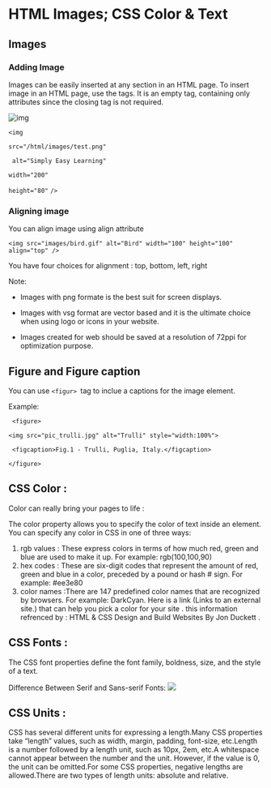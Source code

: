 # HTML Images; CSS Color & Text
## Images
### Adding Image

Images can be easily inserted at any section in an HTML page. To insert image in an HTML page, use the  tags. It is an empty tag, containing only attributes since the closing tag is not required.

![img](https://www.tutorialspoint.com/assets/questions/images/167928-1516185173.jpg)

``<img``

  ``src="/html/images/test.png"``

 `` alt="Simply Easy Learning"``

  ``width="200"``

  ``height="80"``
``/>``

### Aligning image
You can align image using align attribute

``<img src="images/bird.gif" alt="Bird" width="100" height="100" align="top" />``

You have four choices for alignment : top, bottom, left, right

Note:

* Images with png formate is the best suit for screen displays.

* Images with vsg format are vector based and it is the ultimate choice when using logo or icons in your website.

* Images created for web should be saved at a resolution of 72ppi for optimization purpose.


## Figure and Figure caption
You can use ``<figur> ``tag to inclue a captions for the image element.

Example:

`` <figure>``

  ``<img src="pic_trulli.jpg" alt="Trulli" style="width:100%">``

 `` <figcaption>Fig.1 - Trulli, Puglia, Italy.</figcaption>``
 
``</figure> ``

## CSS Color :
Color can really bring your pages to life :

The color property allows you to specify the color of text inside an element. You can specify any color in CSS in one of three ways:

1. rgb values : These express colors in terms of how much red, green and blue are used to make it up. For example: rgb(100,100,90)
 2. hex codes : These are six-digit codes that represent the amount of red, green and blue in a color, preceded by a pound or hash # sign. For example: #ee3e80
 3. color names :There are 147 predefined color names that are recognized by browsers. For example: DarkCyan.
Here is a link (Links to an external site.) that can help you pick a color for your site .
this information refrenced by : HTML & CSS Design and Build Websites By Jon Duckett .

## CSS Fonts :
The CSS font properties define the font family, boldness, size, and the style of a text.

Difference Between Serif and Sans-serif Fonts:
![](https://www.w3schools.com/css/serif.gif)

## CSS Units :

CSS has several different units for expressing a length.Many CSS properties take “length” values, such as width, margin, padding, font-size, etc.Length is a number followed by a length unit, such as 10px, 2em, etc.A whitespace cannot appear between the number and the unit. However, if the value is 0, the unit can be omitted.For some CSS properties, negative lengths are allowed.There are two types of length units: absolute and relative.
